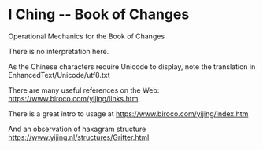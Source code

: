 # I Ching -- Book of Changes
Operational Mechanics for the Book of Changes

There is no interpretation here.

As the Chinese characters require Unicode to display, note the translation in
   EnhancedText/Unicode/utf8.txt

There are many useful references on the Web:
  https://www.biroco.com/yijing/links.htm

There is a great intro to usage at
  https://www.biroco.com/yijing/index.htm

And an observation of haxagram structure
  https://www.yijing.nl/structures/Gritter.html   


